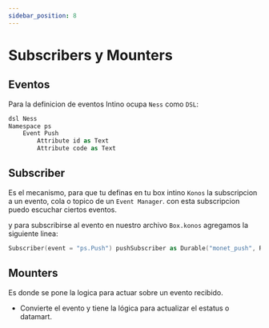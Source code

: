 ```yaml
---
sidebar_position: 8
---
```

# Subscribers y Mounters

## Eventos

Para la definicion de eventos Intino ocupa `Ness` como `DSL`:
```kotlin title="Events.tara"
dsl Ness
Namespace ps
    Event Push
        Attribute id as Text
        Attribute code as Text
```


## Subscriber

Es el mecanismo, para que tu definas en tu box intino `Konos` la subscripcion a un evento, cola o topico de un `Event Manager`. con esta subscripcion puedo escuchar ciertos eventos.

y para subscribirse al evento en nuestro archivo `Box.konos` agregamos la siguiente linea:

```kotlin
Subscriber(event = "ps.Push") pushSubscriber as Durable("monet_push", ReceiveAll)
```

## Mounters

Es donde se pone la logica para actuar sobre un evento recibido.
- Convierte el evento y tiene la lógica para actualizar el estatus o datamart.




